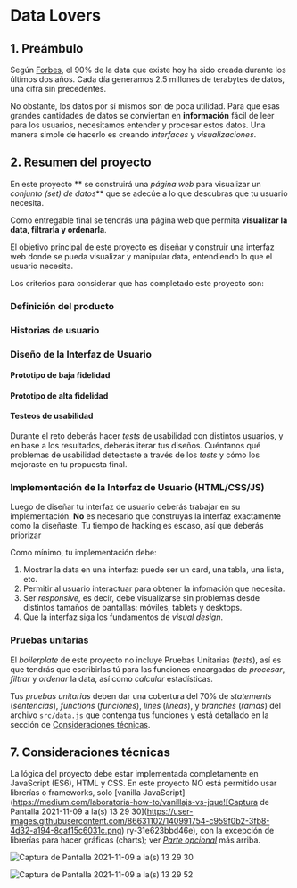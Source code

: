 # Data Lovers


## 1. Preámbulo

Según [Forbes](https://www.forbes.com/sites/bernardmarr/2018/05/21/how-much-data-do-we-create-every-day-the-mind-blowing-stats-everyone-should-read),
el 90% de la data que existe hoy ha sido creada durante los últimos dos años.
Cada día generamos 2.5 millones de terabytes de datos, una cifra sin
precedentes.

No obstante, los datos por sí mismos son de poca utilidad. Para que esas
grandes cantidades de datos se conviertan en **información** fácil de leer para
los usuarios, necesitamos entender y procesar estos datos. Una manera simple de
hacerlo es creando _interfaces_ y _visualizaciones_.

## 2. Resumen del proyecto

En este proyecto ** se construirá una _página web_ para visualizar un
_conjunto (set) de datos_** que se adecúe a lo que descubras que tu usuario
necesita.

Como entregable final se tendrás una página web que permita **visualizar la data,
filtrarla y ordenarla**.

El objetivo principal de este proyecto es diseñar y construir una
interfaz web donde se pueda visualizar y manipular data, entendiendo lo que el
usuario necesita.

Los criterios para considerar que has completado este proyecto son:

### Definición del producto

### Historias de usuario

### Diseño de la Interfaz de Usuario

#### Prototipo de baja fidelidad

#### Prototipo de alta fidelidad

#### Testeos de usabilidad

Durante el reto deberás hacer _tests_ de usabilidad con distintos usuarios, y
en base a los resultados, deberás iterar tus diseños. Cuéntanos
qué problemas de usabilidad detectaste a través de los _tests_ y cómo los
mejoraste en tu propuesta final.

### Implementación de la Interfaz de Usuario (HTML/CSS/JS)

Luego de diseñar tu interfaz de usuario deberás trabajar en su implementación.
**No** es necesario que construyas la interfaz exactamente como la diseñaste.
Tu tiempo de hacking es escaso, así que deberás priorizar

Como mínimo, tu implementación debe:

1. Mostrar la data en una interfaz: puede ser un card, una tabla, una lista,
   etc.
2. Permitir al usuario interactuar para obtener la infomación que necesita.
3. Ser _responsive_, es decir, debe visualizarse sin problemas desde distintos
   tamaños de pantallas: móviles, tablets y desktops.
4. Que la interfaz siga los fundamentos de _visual design_.

### Pruebas unitarias

El _boilerplate_ de este proyecto no incluye Pruebas Unitarias (_tests_), así es
que  tendrás que escribirlas tú para las funciones encargadas de  _procesar_,
_filtrar_ y _ordenar_ la data, así como _calcular_ estadísticas.

Tus _pruebas unitarias_ deben dar una cobertura del 70% de _statements_
(_sentencias_), _functions_ (_funciones_), _lines_ (_líneas_), y _branches_
(_ramas_) del archivo `src/data.js` que contenga tus funciones y está detallado
en la sección de [Consideraciones técnicas](#srcdatajs).

## 7. Consideraciones técnicas

La lógica del proyecto debe estar implementada completamente en JavaScript
(ES6), HTML y CSS. En este proyecto NO está permitido usar librerías o
frameworks, solo [vanilla JavaScript](https://medium.com/laboratoria-how-to/vanillajs-vs-jque![Captura de Pantalla 2021-11-09 a la(s) 13 29 30](https://user-images.githubusercontent.com/86631102/140991754-c959f0b2-3fb8-4d32-a194-8caf15c6031c.png)
ry-31e623bbd46e),
con la excepción de librerías para hacer gráficas (charts); ver
[_Parte opcional_](#6-hacker-edition) más arriba.


![Captura de Pantalla 2021-11-09 a la(s) 13 29 30](https://user-images.githubusercontent.com/86631102/140991846-23cff672-0072-42dd-b520-52595181ed56.png)

![Captura de Pantalla 2021-11-09 a la(s) 13 29 52](https://user-images.githubusercontent.com/86631102/140991767-23acd6d7-c0f9-4993-a2d1-683b3b72ffa8.png)



